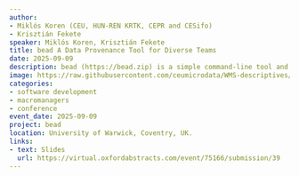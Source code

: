 ```yaml
---
author:
- Miklós Koren (CEU, HUN-REN KRTK, CEPR and CESifo)
- Krisztián Fekete
speaker: Miklós Koren, Krisztián Fekete
title: bead A Data Provenance Tool for Diverse Teams
date: 2025-09-09
description: bead (https://bead.zip) is a simple command-line tool and archive format that systematically documents data workflows. 
image: https://raw.githubusercontent.com/ceumicrodata/WMS-descriptives/refs/heads/main/output/fig/tozsde.jpg
categories: 
- software development
- macromanagers
- conference
event_date: 2025-09-09
project: bead
location: University of Warwick, Coventry, UK. 
links:
- text: Slides
  url: https://virtual.oxfordabstracts.com/event/75166/submission/39
---
```

